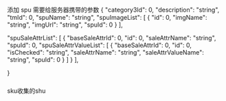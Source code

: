 ###

添加 spu 需要给服务器携带的参数
{
"category3Id": 0,
"description": "string",
"tmId": 0,
"spuName": "string",
"spuImageList": [
{
"id": 0,
"imgName": "string",
"imgUrl": "string",
"spuId": 0
}
],

"spuSaleAttrList": [
{
"baseSaleAttrId": 0,
"id": 0,
"saleAttrName": "string",
"spuId": 0,
"spuSaleAttrValueList": [
{
"baseSaleAttrId": 0,
"id": 0,
"isChecked": "string",
"saleAttrName": "string",
"saleAttrValueName": "string",
"spuId": 0
}
]
}
],

}


###
sku收集的shu